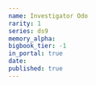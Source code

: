 ```yaml
---
name: Investigator Odo
rarity: 1
series: ds9
memory_alpha:
bigbook_tier: -1
in_portal: true
date:
published: true
---
```



